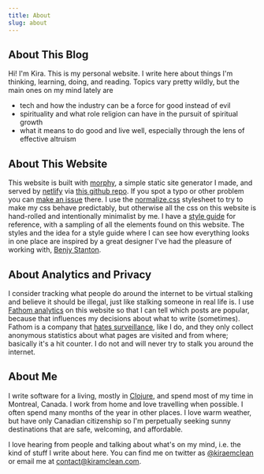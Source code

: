 ```yaml
---
title: About
slug: about
---
```


## About This Blog

Hi! I'm Kira. This is my personal website. I write here about things I'm thinking, learning, doing, and reading. Topics vary pretty wildly, but the main ones on my mind lately are
- tech and how the industry can be a force for good instead of evil
- spirituality and what role religion can have in the pursuit of spiritual growth
- what it means to do good and live well, especially through the lens of effective altruism

## About This Website

This website is built with [morphy](https://github.com/kiramclean/morphy), a simple static site generator I made, and served by [netlify](https://www.netlify.com/products/build/) via [this github repo](https://github.com/kiramclean/blog). If you spot a typo or other problem you can [make an issue](https://github.com/kiramclean/blog/issues/new) there. I use the [normalize.css](https://github.com/necolas/normalize.css/) stylesheet to try to make my css behave predictably, but otherwise all the css on this website is hand-rolled and intentionally minimalist by me. I have a [style guide](/style-guide) for reference, with a sampling of all the elements found on this website. The styles and the idea for a style guide where I can see how everything looks in one place are inspired by a great designer I've had the pleasure of working with, [Benjy Stanton](https://www.benjystanton.co.uk/).

## About Analytics and Privacy

I consider tracking what people do around the internet to be virtual stalking and believe it should be illegal, just like stalking someone in real life is. I use [Fathom analytics](https://usefathom.com/) on this website so that I can tell which posts are popular, because that influences my decisions about what to write (sometimes). Fathom is a company that [hates surveillance](https://usefathom.com/blog/privacy-matters-2021), like I do, and they only collect anonymous statistics about what pages are visited and from where; basically it's a hit counter. I do not and will never try to stalk you around the internet.

## About Me

I write software for a living, mostly in [Clojure](https://clojure.org/), and spend most of my time in Montreal, Canada. I work from home and love travelling when possible. I often spend many months of the year in other places. I love warm weather, but have only Canadian citizenship so I'm perpetually seeking sunny destinations that are safe, welcoming, and affordable.

I love hearing from people and talking about what's on my mind, i.e. the kind of stuff I write about here. You can find me on twitter as [@kiraemclean](https://twitter.com/kiraemclean) or email me at [contact@kiramclean.com](mailto:contact@kiramclean.com).
